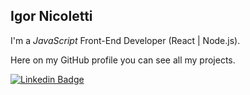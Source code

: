 ## Igor Nicoletti

I'm a _JavaScript_ Front-End Developer (React | Node.js).<br/>

Here on my GitHub profile you can see all my projects.

<a href="https://www.linkedin.com/in/igornicoletti/"><img alt="Linkedin Badge" src="https://img.shields.io/badge/-Igor%20Nicoletti-6633cc?style=flat-square&logo=Linkedin&logoColor=white&link=https://www.linkedin.com/in/igornicoletti/"/></a>
